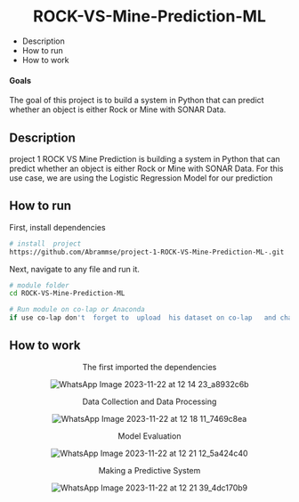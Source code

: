 


<div align="center">    
 
# ROCK-VS-Mine-Prediction-ML   
</div>

- Description 
- How to run
- How to work 

#### Goals  
The goal of this project is to build a system in Python that can predict whether an object is either Rock or Mine with SONAR Data. 

  
 
## Description   
project 1 ROCK VS Mine Prediction is building a system in Python that can predict whether an object is either Rock or Mine with SONAR Data. For this use case, we are using the Logistic Regression Model for our prediction  

## How to run   
First, install dependencies   
```bash
# install  project   
https://github.com/Abrammse/project-1-ROCK-VS-Mine-Prediction-ML-.git
 ```   
 Next, navigate to any file and run it.   
 ```bash
# module folder
cd ROCK-VS-Mine-Prediction-ML

# Run module on co-lap or Anaconda
 if use co-lap don't  forget to  upload  his dataset on co-lap   and change the link dataset


```

##  How to work 
<div align="center">    

 The first imported the dependencies

![WhatsApp Image 2023-11-22 at 12 14 23_a8932c6b](https://github.com/Abrammse/project-1-ROCK-VS-Mine-Prediction-ML-/assets/77212440/ce3105bc-6aaa-4aca-965c-e4832ab9e0c1)

Data Collection and Data Processing

![WhatsApp Image 2023-11-22 at 12 18 11_7469c8ea](https://github.com/Abrammse/project-1-ROCK-VS-Mine-Prediction-ML-/assets/77212440/53b202d7-a65a-48b3-835a-e8d7df475556)


Model Evaluation

![WhatsApp Image 2023-11-22 at 12 21 12_5a424c40](https://github.com/Abrammse/project-1-ROCK-VS-Mine-Prediction-ML-/assets/77212440/bbb0ef4a-5e04-4ba0-8371-3f8b4101e554)

Making a Predictive System

![WhatsApp Image 2023-11-22 at 12 21 39_4dc170b9](https://github.com/Abrammse/project-1-ROCK-VS-Mine-Prediction-ML-/assets/77212440/12ec6ebb-b0d1-4a42-aa46-2fb5f9136914)


</div>
